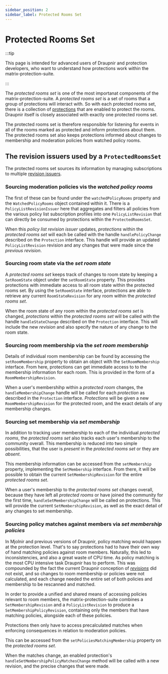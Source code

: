 ```yaml
---
sidebar_position: 2
sidebar_label: Protected Rooms Set
---
```


<!--
SPDX-FileCopyrightText: 2025 Gnuxie <Gnuxie@protonmail.com>

SPDX-License-Identifier: CC-BY-SA-4.0
-->

# Protected Rooms Set

:::tip

This page is intended for advanced users of Draupnir and protection
developers, who want to understand how protections work within the
matrix-protection-suite.

:::

The _protected rooms set_ is one of the most importanat components of
the matrix-protection-suite. A _protected rooms set_ is a set of rooms
that a group of protections will interact with. So with each protected
rooms set, there is a collection of [protections](./protection) that
are enabled to protect the rooms. Draupnir itself is closely
associated with exactly one protected rooms set.

The protected rooms set is therefore responsible for listening for
events in all of the rooms marked as protected and inform protections
about them. The protected rooms set also keeps protections informed
about changes to membership and moderation policies from watched
policy rooms.

## The revision issuers used by a `ProtectedRoomsSet`

The protected rooms set sources its information by managing subscriptions
to multiple [revision issuers](./revisions).

### Sourcing moderation policies vis the _watched policy rooms_

The first of these can be found under the `watchedPolicyRooms`
property and the `WatchedPolicyRooms` object contained within
it. There is a `PolicyListRevisionIssuer` here that aggregates and
filters all policies from the various policy list subscription
profiles into one `PolicyListRevision` that can directly be consumed
by protections within the `ProtectedRoomsSet`.

When this _policy list revision issuer_ updates, _protections_ within
the _protected rooms set_ will each be called with the handle
`handlePolicyChange` described on the `Protection` interface. This
handle will provide an updated `PolicyListRevision` revision and any
changes that were made since the _previous revision_.

### Sourcing room state via the _set room state_

A _protected rooms set_ keeps track of changes to room state by
keeping a `SetRoomState` object under the `setRoomState`
property. This provides protections with immediate access to all room
state within the protected rooms set. By using the `SetRoomState`
interface, protections are able to retrieve any current
`RoomStateRevision` for any room within the _protected rooms set_.

When the room state of any room within the _protected rooms set_ is
changed, _protections_ within the _protected rooms set_ will be called
with the handle `handleStateChange` described on the `Protection`
interface. This will include the new _revision_ and also specify the
nature of any change to the room state.

### Sourcing room membership via the _set room membership_

Details of individual room membership can be found by accessing the
`setRoomMembership` property to obtain an object with the
`SetRoomMembership` interface.  From here, protections can get
immediate access to to the membership information for each room.
This is provided in the form of a `RoomMembershipRevision`.

When a user's membershihp within a _protected room_ changes, the
`handleMembershipChange` handle will be called for each _protection_
as described in the `Protection` interface. _Protections_ will
be given a new `RoomMembershipRevision` for the protected room,
and the exact details of any membership changes.

### Sourcing set membership via _set membership_

In addition to tracking user membership to each of the individual
_protected rooms_, the _protected rooms set_ also tracks each user's
membership to the community overall. This membership is reduced into
two simple possibilities, that the user is _present_ in the _protected
rooms set_ or they are _absent_.

This membership information can be accessed from the `setMembership`
property, implementing the `SetMembership` interface. From there, it
will be possible to obtain the current `SetMembershipRevision` for the
entire _protected rooms set_.

When a user's membership to the _protected rooms set_ changes overall,
because they have left all _protected rooms_ or have joined the
community for the first time, `handleSetMembershipChange` will be
called on protections. This will provide the current
`SetMembershipRevision`, as well as the exact detail of any changes to
set membership.

### Sourcing policy matches against members via _set membership policies_

In Mjolnir and previous versions of Draupnir, policy matching would
happen at the protection level. That's to say protections had to have
their own way of hand matching policies against room
members. Naturally, this led to inconsistencies, and also a great
waste of CPU time. As policy matching is the most CPU intensive task
Draupnir has to perform. This was compounded by the fact the current
Draupnir conception of _[revisions](./revisions)_ did not exist, and
so changes to room membership or policies were not calculated, and
each change needed the entire set of both policies and membership to
be rescanned and matched.

In order to provide a unified and shared means of accessing policies
relevant to room members, the matrix-protection-suite combines a
`SetMembershipRevision` and a `PolicyListRevision` to produce a
`SetMembershipPolicyRevision`, containing only the members that have
matching policies, alongside each of these policies.

Protections then only have to access precalculated matches when
enforcing consequences in relation to moderation policies.

This can be accessed from the `setPoliciesMatchingMembership` property
on the _protected rooms set_.

When the matches change, an enabled protection's
`handleSetMembershipPolicyMatchesChange` method will be called with a
new revision, and the precise changes that were made.

